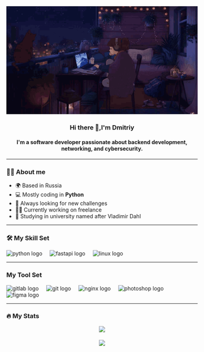 <div class="background" align="center"><img src="/src/readme_bg.gif"></div>
<div align="center">
<h3> Hi there 👋,I'm Dmitriy</h3>
<h4> I'm a software developer passionate about backend development, networking, and cybersecurity.</h4>
</div>

___

### 👩‍💻 About me
* 🌍  Based in Russia
* 💻  Mostly coding in **Python**
* 📡  Always looking for new challenges
* 👨‍💼  Currently working on freelance
* 🧠  Studying in university named after Vladimir Dahl

___

### 🛠 My Skill Set  
<div class="skill_set">
  <img src="https://skillicons.dev/icons?i=py" height="40" alt="python logo"  />
  <img width="12" />
  
  <img src="https://skillicons.dev/icons?i=fastapi" height="40" alt="fastapi logo"  />
  <img width="12" />
  
  <img src="https://skillicons.dev/icons?i=linux" height="40" alt="linux logo"  />
  <img width="12" />
</div>

___

### My Tool Set
<div class="tool_set">
  <img src="https://skillicons.dev/icons?i=gitlab" height="40" alt="gitlab logo"/>
  <img width="12"/>
  
  <img src="https://skillicons.dev/icons?i=git" height="40" alt="git logo"/>
  <img width="12"/>
  
  <img src="https://skillicons.dev/icons?i=nginx" height="40" alt="nginx logo"  />
  <img width="12" />  
  
  <img src="https://skillicons.dev/icons?i=ps" height="40" alt="photoshop logo"  />
  <img width="12"/>
  
  <img src="https://skillicons.dev/icons?i=figma" height="40" alt="figma logo"  />
  <img width="12"/>
</div>

___

### 🔥 My Stats
<div class="stats" align="center">
  <img src="https://github-readme-stats.vercel.app/api/top-langs/?username=Vdmitriy2973">
  <br/>
  <br/>
  <img src="https://github-readme-stats.vercel.app/api?username=Vdmitriy2973&show_icons=true">
</div>

